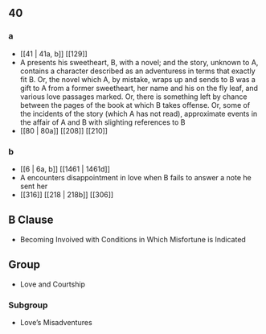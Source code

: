 ## 40
### a
- [[41 | 41a, b]] [[129]] 
- A presents his sweetheart, B, with a novel; and the story, unknown to A, contains a character described as an adventuress in terms that exactly fit B. Or, the novel which A, by mistake, wraps up and sends to B was a gift to A from a former sweetheart, her name and his on the fly leaf, and various love passages marked. Or, there is something left by chance between the pages of the book at which B takes offense. Or, some of the incidents of the story (which A has not read), approximate events in the affair of A and B with slighting references to B
- [[80 | 80a]] [[208]] [[210]] 

### b
- [[6 | 6a, b]] [[1461 | 1461d]] 
- A encounters disappointment in love when B fails to answer a note he sent her
- [[316]] [[218 | 218b]] [[306]] 

## B Clause
- Becoming Invoived with Conditions in Which Misfortune is Indicated

## Group
- Love and Courtship

### Subgroup
- Love’s Misadventures

